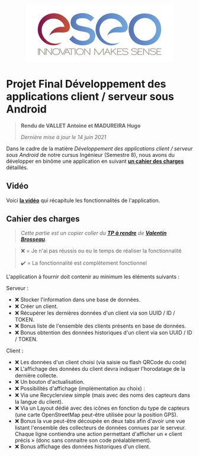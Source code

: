 <p align="center"><img src="readme/images/eseo_logo.png" width="400"></p>

# Projet Final Développement des applications client / serveur sous Android
> **Rendu de VALLET Antoine et MADUREIRA Hugo**
> 
> *Dernière mise à jour le 14 juin 2021*

Dans le cadre de la matière *Développement des applications client / serveur sous Android* de notre cursus Ingénieur (Semestre 8), nous avons du développer en binôme une application en suivant **[un cahier des charges](#cahier-des-charges)** détaillés.

## Vidéo

Voici **[la vidéo]()** qui récapitule les fonctionnalités de l'application.

## Cahier des charges

> *Cette partie est un copier coller du **[TP à rendre](https://cours.brosseau.ovh/tp/android/app-avance-android.html)** de **[Valentin Brosseau](https://www.linkedin.com/in/valentin-brosseau-99b98827/)**.*

> ❌ = Je n'ai pas réussis ou eu le temps de réaliser la fonctionnalité
> 
> ✔️ = La fonctionnalité est complètement fonctionnel


L'application à fournir doit contenir au minimum les éléments suivants :


Serveur :

- ❌ Stocker l'information dans une base de données.
- ❌ Créer un client.
- ❌ Récupérer les dernières données d'un client via son UUID / ID / TOKEN.
- ❌ Bonus liste de l'ensemble des clients présents en base de données.
- ❌ Bonus obtention des données historiques d'un client via son UUID / ID / TOKEN.

Client :

- ❌ Les données d'un client choisi (via saisie ou flash QRCode du code)
- ❌ L'affichage des données du client devra indiquer l'horodatage de la dernière collecte.
- ❌ Un bouton d'actualisation.
- ❌ Possibilités d'affichage (implémentation au choix) :
- ❌ Via une Recyclerview simple (mais avec des noms des capteurs dans la langue du client).
- ❌ Via un Layout dédié avec des icônes en fonction du type de capteurs (une carte OpenStreetMap peut-être utilisée pour la position GPS).
- ❌ Bonus la vue peut-être découpée en deux tabs afin d'avoir une vue listant l'ensemble des collecteurs de données connues par le serveur. Chaque ligne contiendra une action permettant d'afficher un « client précis » (donc sans connaitre son code préalablement).
- ❌ Bonus affichage des données historiques d'un client.
  
